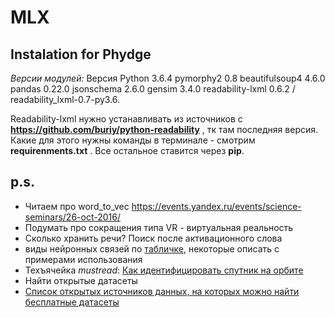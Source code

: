 # MLX

## Instalation for Phydge
*Версии модулей:* 
Версия Python 3.6.4
pymorphy2                0.8
beautifulsoup4           4.6.0
pandas                   0.22.0
jsonschema               2.6.0
gensim                   3.4.0
readability-lxml         0.6.2 / readability_lxml-0.7-py3.6.

Readability-lxml нужно устанавливать из источников с **https://github.com/buriy/python-readability** , тк там последняя версия. Какие для этого нужны команды в терминале - смотрим **requirenments.txt** . Все остальное ставится через  **pip**.

## p.s.
 - Читаем про word_to_vec https://events.yandex.ru/events/science-seminars/26-oct-2016/
 - Подумать про сокращения типа VR - виртуальная реальность
 - Сколько хранить речи? Поиск после активационного слова
 - виды нейронных связей по [табличке](https://towardsdatascience.com/the-mostly-complete-chart-of-neural-networks-explained-3fb6f2367464),  некоторые описать с примерами использования
 - Техъячейка *mustread*: [Как идентифицировать спутник на орбите](https://geektimes.ru/post/299395/)
 - Найти открытые датасеты
 - [Список открытых источников данных, на которых можно найти бесплатные датасеты](https://github.com/demidovakatya/vvedenie-mashinnoe-obuchenie/blob/master/datasets.md)
